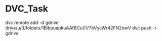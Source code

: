 # DVC_Task
dvc remote add -d gdrive drive/u/3/folders/1BibpuapkuAAfBCuCV7bVycWr42FN2owV 
dvc push -r gdrive